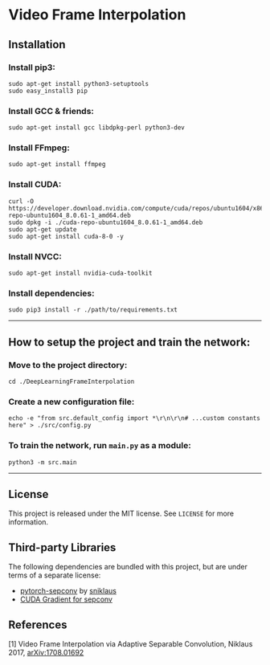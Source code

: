 # Video Frame Interpolation

## Installation

### Install pip3:
```
sudo apt-get install python3-setuptools
sudo easy_install3 pip
```

### Install GCC & friends:
```
sudo apt-get install gcc libdpkg-perl python3-dev
```

### Install FFmpeg:
```
sudo apt-get install ffmpeg
```

### Install CUDA:
```
curl -O https://developer.download.nvidia.com/compute/cuda/repos/ubuntu1604/x86_64/cuda-repo-ubuntu1604_8.0.61-1_amd64.deb
sudo dpkg -i ./cuda-repo-ubuntu1604_8.0.61-1_amd64.deb
sudo apt-get update
sudo apt-get install cuda-8-0 -y
```

### Install NVCC:
```
sudo apt-get install nvidia-cuda-toolkit
```

### Install dependencies:
```
sudo pip3 install -r ./path/to/requirements.txt
```

-------
## How to setup the project and train the network:

### Move to the project directory:
```
cd ./DeepLearningFrameInterpolation
```

### Create a new configuration file:
```
echo -e "from src.default_config import *\r\n\r\n# ...custom constants here" > ./src/config.py
```

### To train the network, run `main.py` as a module:
```
python3 -m src.main
```

-------
## License

This project is released under the MIT license. See `LICENSE` for more information.

## Third-party Libraries

The following dependencies are bundled with this project, but are under terms of a separate license:
* [pytorch-sepconv](https://github.com/sniklaus/pytorch-sepconv) by [sniklaus](https://github.com/sniklaus)
* [CUDA Gradient for sepconv](https://github.com/ekgibbons/pytorch-sepconv)

## References

\[1\] Video Frame Interpolation via Adaptive Separable Convolution, Niklaus 2017, [arXiv:1708.01692](https://arxiv.org/abs/1708.01692)
